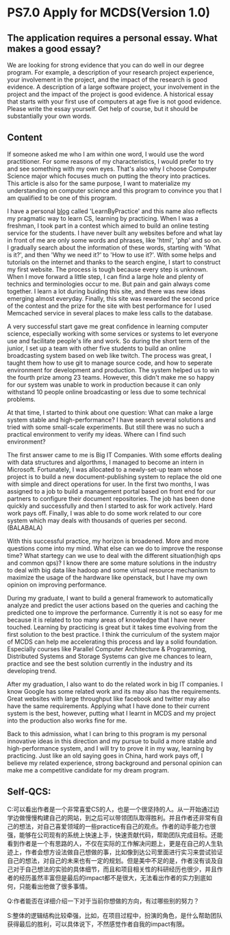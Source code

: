 # PS7.0 Apply for MCDS(Version 1.0)

## The application requires a personal essay. What makes a good essay?

We are looking for strong evidence that you can do well in our degree program. For example, a description of your research project experience, your involvement in the project, and the impact of the research is good evidence. A description of a large software project, your involvement in the project and the impact of the project is good evidence. A historical essay that starts with your first use of computers at age five is not good evidence. Please write the essay yourself. Get help of course, but it should be substantially your own words.

## Content

If someone asked me who I am within one word, I would use the word practitioner. For some reasons of my characteristics, I would prefer to try and see something with my own eyes. That's also why I choose Computer Science major which focuses much on putting the theory into practices. This article is also for the same purpose, I want to materialize my understanding on computer science and this program to convince you that I am qualified to be one of this program.

I have a personal [blog](http://yyypasserby.github.io/) called 'LearnByPractice' and this name also reflects my pragmatic way to learn CS, learning by practicing. When I was a freshman, I took part in a contest which aimed to build an online testing service for the students. I have never built any websites before and what lay in front of me are only some words and phrases, like 'html', 'php' and so on. I gradually search about the information of these words, starting with 'What is it?', and then 'Why we need it?' to 'How to use it?'. With some helps and tutorials on the internet and thanks to the search engine, I start to construct my first website. The process is tough because every step is unknown. When I move forward a little step, I can find a large hole and plenty of technics and terminologies occur to me. But pain and gain always come together. I learn a lot during buiding this site, and there was new ideas emerging almost everyday. Finally, this site was rewarded the second price of the contest and the prize for the site with best performance for I used Memcached service in several places to make less calls to the database.

A very successful start gave me great confidence in learning computer science, especially working with some services or systems to let everyone use and facilitate people's life and work. So during the short term of the junior, I set up a team with other five students to build an online broadcasting system based on web like twitch. The process was great, I taught them how to use git to manage source code, and how to seperate environment for development and production. The system helped us to win the fourth prize among 23 teams. However, this didn't make me so happy for our system was unable to work in production because it can only withstand 10 people online broadcasting or less due to some technical problems.

At that time, I started to think about one question: What can make a large system stable and high-performance? I have search several solutions and tried with some small-scale experiments. But still there was no such a practical environment to verify my ideas. Where can I find such environment?

The first answer came to me is Big IT Companies. With some efforts dealing with data structures and algorthms, I managed to become an intern in Microsoft. Fortunately, I was allocated to a newly-set-up team whose project is to build a new document-publishing system to replace the old one with simple and direct operations for user. In the first two months, I was assigned to a job to build a management portal based on front end for our partners to configure their document repositories. The job has been done quickly and successfully and then I started to ask for work actively. Hard work pays off. Finally, I was able to do some work related to our core system which may deals with thousands of queries per second. (BALABALA)

With this successful practice, my horizon is broadened. More and more questions come into my mind. What else can we do to improve the response time? What startegy can we use to deal with the different situation(high qps and common qps)?  I know there are some mature solutions in the industry to deal with big data like hadoop and some virtual resource mechanism to maximize the usage of the hardware like openstack, but I have my own opinion on improving performance.

During my graduate, I want to build a general framework to automatically analyze and predict the user actions based on the queries and caching the predicted one to improve the performance. Currently it is not so easy for me because it is related to too many areas of knowledge that I have never touched. Learning by practicing is great but it takes time evolving from the first solution to the best practice. I think the curriculum of the system major of MCDS can help me accelerating this process and lay a solid foundation. Especially courses like Parallel Computer Architecture & Programming, Distributed Systems and Storage Systems can give me chances to learn, practice and see the best solution currently in the industry and its developing trend.

After my graduation, I also want to do the related work in big IT companies. I know Google has some related work and its may also has the requirements. Great websites with large throughput like facebook and twitter may also have the same requirements. Applying what I have done to their current system is the best, however, putting what I learnt in MCDS and my project into the production also works fine for me.

Back to this admission, what I can bring to this program is my personal innovative ideas in this direction and my pursue to build a more stable and high-performance system, and I will try to prove it in my way, learning by practicing. Just like an old saying goes in China, hard work pays off, I believe my related experience, strong background and personal opinion can make me a competitive candidate for my dream program.

## Self-QCS:

C:可以看出作者是一个非常喜爱CS的人，也是一个很坚持的人。从一开始通过边学边做慢慢构建自己的网站，到之后可以带领团队取得胜利。并且作者还非常有自己的想法，对自己喜爱领域的一些practice有自己的观点。作者的动手能力也很强，能够在公司现有的系统上快速上手，快速贡献代码，帮助团队完成目标。还能看到作者是一个有思路的人，不仅在实际的工作解决问题上，更是在自己的人生轨迹上，作者会想方设法做自己想做的事，比如像到达公司里面进行实习来尝试验证自己的想法，对自己的未来也有一定的规划。但是美中不足的是，作者没有谈及自己对于自己想法的实验的具体细节，而且和项目相关性的科研经历也很少，并且作者的经历虽然丰富但是最后的impact都不是很大，无法看出作者的实力到底如何，只能看出他做了很多事情。

Q:作者能否在详细介绍一下对于当前你想做的方向，有过哪些别的努力？

S:整体的逻辑结构比较牵强，比如，在项目过程中，扮演的角色，是什么帮助团队获得最后的胜利，可以具体说下，不然感觉作者自我的impact有限。